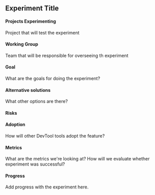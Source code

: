 ## Experiment Title

#### Projects Experimenting

Project that will test the experiment

#### Working Group

Team that will be responsible for overseeing th experiment

#### Goal

What are the goals for doing the experiment?

#### Alternative solutions

What other options are there?

#### Risks

#### Adoption

How will other DevTool tools adopt the feature?

#### Metrics

What are the metrics we're looking at?
How will we evaluate whether experiment was successful?


#### Progress

Add progress with the experiment here.
